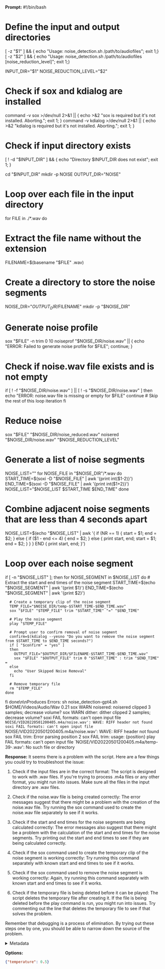**Prompt:**
#!/bin/bash

# Define the input and output directories
[ -z "$1" ] && { echo "Usage: noise_detection.sh /path/to/audiofiles"; exit 1;}
[ -z "$2" ] && { echo "Usage: noise_detection.sh /path/to/audiofiles [noise_reduction_level]"; exit 1;}

INPUT_DIR="$1"
NOISE_REDUCTION_LEVEL="$2"

# Check if sox and kdialog are installed
command -v sox >/dev/null 2>&1 || { echo >&2 "sox is required but it's not installed. Aborting."; exit 1; }
command -v kdialog >/dev/null 2>&1 || { echo >&2 "kdialog is required but it's not installed. Aborting."; exit 1; }

# Check if input directory exists
[ ! -d "$INPUT_DIR" ] && { echo "Directory $INPUT_DIR does not exist"; exit 1; }

cd "$INPUT_DIR"
mkdir -p NOISE
OUTPUT_DIR="NOISE"

# Loop over each file in the input directory
for FILE in ./*.wav
do
  # Extract the file name without the extension
  FILENAME=$(basename "$FILE" .wav)

  # Create a directory to store the noise segments
  NOISE_DIR="$OUTPUT_DIR/$FILENAME"
  mkdir -p "$NOISE_DIR"

  # Generate noise profile
  sox "$FILE" -n trim 0 10 noiseprof "$NOISE_DIR/noise.wav" || { echo "ERROR: Failed to generate noise profile for $FILE"; continue; }
  # Check if noise.wav file exists and is not empty
  if [ ! -f "$NOISE_DIR/noise.wav" ] || [ ! -s "$NOISE_DIR/noise.wav" ]
  then
    echo "ERROR: noise.wav file is missing or empty for $FILE"
    continue  # Skip the rest of this loop iteration
  fi

  # Reduce noise
  sox "$FILE" "$NOISE_DIR/noise_reduced.wav" noisered "$NOISE_DIR/noise.wav" "$NOISE_REDUCTION_LEVEL"

  # Generate a list of noise segments
  NOISE_LIST=""
  for NOISE_FILE in "$NOISE_DIR"/*.wav
  do
    START_TIME=$(soxi -D "$NOISE_FILE" | awk '{print int($1-2)}')
    END_TIME=$(soxi -D "$NOISE_FILE" | awk '{print int($1+2)}')
    NOISE_LIST="$NOISE_LIST $START_TIME $END_TIME"
  done

  # Combine adjacent noise segments that are less than 4 seconds apart
  NOISE_LIST=$(echo "$NOISE_LIST" | awk '{
    if (NR == 1) {
      start = $1;
      end = $2;
    } else {
      if ($1 - end <= 4) {
        end = $2;
      } else {
        print start, end;
        start = $1;
        end = $2;
      }
    }
  } END {
    print start, end;
  }')

  # Loop over each noise segment
  if [ -n "$NOISE_LIST" ]; then
    for NOISE_SEGMENT in $NOISE_LIST
    do
      # Extract the start and end times of the noise segment
      START_TIME=$(echo "$NOISE_SEGMENT" | awk '{print $1}')
      END_TIME=$(echo "$NOISE_SEGMENT" | awk '{print $2}')

      # Create a temporary clip of the noise segment
      TEMP_FILE="$NOISE_DIR/temp-$START_TIME-$END_TIME.wav"
      sox "$FILE" "$TEMP_FILE" trim "$START_TIME" "=" "$END_TIME"

      # Play the noise segment
      play "$TEMP_FILE"

      # Prompt user to confirm removal of noise segment
      confirm=$(kdialog --yesno "Do you want to remove the noise segment from $START_TIME to $END_TIME seconds?")
      if [ "$confirm" = "yes" ]
      then
        OUTPUT_FILE="$OUTPUT_DIR/$FILENAME-$START_TIME-$END_TIME.wav"
        sox "$FILE" "$OUTPUT_FILE" trim 0 "$START_TIME" : trim "$END_TIME" =
      else
        echo "User Skipped Noise Removal"
      fi

      # Remove temporary file
      rm "$TEMP_FILE"
    done
  fi
done\n\nProduces Errors: sh noise_detection-gpt4.sh $HOME/Videos/Audio/Wav 0.21
sox WARN noisered: noisered clipped 3 samples; decrease volume?
sox WARN dither: dither clipped 2 samples; decrease volume?
soxi FAIL formats: can't open input file `NOISE/VID20220501200405.m4a/noise.wav': WAVE: RIFF header not found
soxi FAIL formats: can't open input file `NOISE/VID20220501200405.m4a/noise.wav': WAVE: RIFF header not found
sox FAIL trim: Error parsing position 2
sox FAIL trim: usage: {position}
play FAIL formats: can't open input file `NOISE/VID20220501200405.m4a/temp-39-.wav': No such file or directory

**Response:**
It seems there is a problem with the script. Here are a few things you could try to troubleshoot the issue:

1. Check if the input files are in the correct format: The script is designed to work with .wav files. If you're trying to process .m4a files or any other format, you might run into issues. Make sure all the files in the input directory are .wav files.

2. Check if the noise.wav file is being created correctly: The error messages suggest that there might be a problem with the creation of the noise.wav file. Try running the sox command used to create the noise.wav file separately to see if it works.

3. Check if the start and end times for the noise segments are being calculated correctly: The error messages also suggest that there might be a problem with the calculation of the start and end times for the noise segments. Try printing out the start and end times to see if they are being calculated correctly.

4. Check if the sox command used to create the temporary clip of the noise segment is working correctly: Try running this command separately with known start and end times to see if it works.

5. Check if the sox command used to remove the noise segment is working correctly: Again, try running this command separately with known start and end times to see if it works.

6. Check if the temporary file is being deleted before it can be played: The script deletes the temporary file after creating it. If the file is being deleted before the play command is run, you might run into issues. Try commenting out the line that deletes the temporary file to see if that solves the problem.

Remember that debugging is a process of elimination. By trying out these steps one by one, you should be able to narrow down the source of the problem.

<details><summary>Metadata</summary>

- Duration: 28219 ms
- Datetime: 2023-09-23T10:38:21.511866
- Model: gpt-4-0613

</details>

**Options:**
```json
{"temperature": 0.5}
```

